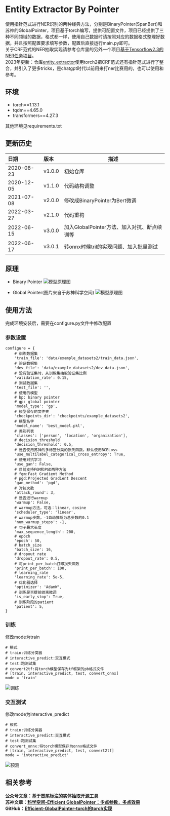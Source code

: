 # Entity Extractor By Pointer

使用指针范式进行NER识别的两种经典方法，分别是BinaryPointer(SpanBert)和苏神的GlobalPointer，项目基于torch编写，提供可配置文件，项目已经提供了三种不同领域的数据，格式都一样，使用自己数据时请按照对应的数据格式整理好数据，并且按照配置要求填写参数，配置后直接运行main.py即可。  
关于CRF范式的NER抽取实现请参考仓库里的另外一个项目[基于Tensorflow2.3的NER任务项目](https://github.com/StanleyLsx/entity_extractor_by_ner)。  
2023年更新：仓库[entity_extractor](https://github.com/StanleyLsx/entity_extractor)使用torch2把CRF范式还有指针范式进行了整合，并引入了更多tricks，是chatgpt时代以前用来打ner比赛用的，也可以使用和参考。  

## 环境
* torch==1.13.1
* tqdm==4.65.0
* transformers==4.27.3  

其他环境见requirements.txt


## 更新历史
日期| 版本     |描述
:---|:-------|---
2020-08-23| v1.0.0 |初始仓库
2020-12-05| v1.1.0 |代码结构调整
2021-07-08| v2.0.0 |修改成BinaryPointer为Bert微调
2022-03-27| v2.1.0 |代码重构
2022-06-15| v3.0.0 |加入GlobalPointer方法、加入对抗、断点续训等
2022-06-17| v3.0.1 |转onnx时候tril的实现问题、加入批量测试

## 原理
* Binary Pointer
![模型原理图](https://img-blog.csdnimg.cn/20210709121725362.png)

* Global Pointer(图片来自于苏神科学空间)
![模型原理图](https://img-blog.csdnimg.cn/ad1ae1c72d26404e8373556c06e47b03.png)

## 使用方法
完成环境安装后，需要在configure.py文件中修改配置
### 参数设置
```
configure = {
    # 训练数据集
    'train_file': 'data/example_datasets2/train_data.json',
    # 验证数据集
    'dev_file': 'data/example_datasets2/dev_data.json',
    # 没有验证集时，从训练集抽取验证集比例
    'validation_rate': 0.15,
    # 测试数据集
    'test_file': '',
    # 使用的模型
    # bp: binary pointer
    # gp: global pointer
    'model_type': 'gp',
    # 模型保存的文件夹
    'checkpoints_dir': 'checkpoints/example_datasets2',
    # 模型名字
    'model_name': 'best_model.pkl',
    # 类别列表
    'classes': ['person', 'location', 'organization'],
    # decision_threshold
    'decision_threshold': 0.5,
    # 是否使用苏神的多标签分类的损失函数，默认使用BCELoss
    'use_multilabel_categorical_cross_entropy': True,
    # 使用对抗学习
    'use_gan': False,
    # 目前支持FGM和PGD两种方法
    # fgm:Fast Gradient Method
    # pgd:Projected Gradient Descent
    'gan_method': 'pgd',
    # 对抗次数
    'attack_round': 3,
    # 是否进行warmup
    'warmup': False,
    # warmup方法，可选：linear、cosine
    'scheduler_type': 'linear',
    # warmup步数，-1自动推断为总步数的0.1
    'num_warmup_steps': -1,
    # 句子最大长度
    'max_sequence_length': 200,
    # epoch
    'epoch': 50,
    # batch_size
    'batch_size': 16,
    # dropout rate
    'dropout_rate': 0.5,
    # 每print_per_batch打印损失函数
    'print_per_batch': 100,
    # learning_rate
    'learning_rate': 5e-5,
    # 优化器选择
    'optimizer': 'AdamW',
    # 训练是否提前结束微调
    'is_early_stop': True,
    # 训练阶段的patient
    'patient': 5,
}
```

### 训练
修改mode为train
```
# 模式
# train:训练分类器
# interactive_predict:交互模式
# test:跑测试集
# convert2tf:将torch模型保存为tf框架的pb格式文件
# [train, interactive_predict, test, convert_onnx]
mode = 'train'
```  

![训练](https://img-blog.csdnimg.cn/14327879d369481d88437a387a77b761.png)

### 交互测试
修改mode为interactive_predict
```
# 模式
# train:训练分类器
# interactive_predict:交互模式
# test:跑测试集
# convert_onnx:将torch模型保存为onnx格式文件
# [train, interactive_predict, test, convert2tf]
mode = 'interactive_predict'
```
![预测](https://img-blog.csdnimg.cn/20200913193759376.png)


## 相关参考
**公众号文章：[基于首尾标注的实体抽取开源工具](https://mp.weixin.qq.com/s/xVRKN7lwM3wVDrI3hR9X9A)**   
**苏神文章：[科学空间-Efficient GlobalPointer：少点参数，多点效果](https://spaces.ac.cn/archives/8877)**   
**GitHub：[Efficient-GlobalPointer-torch的torch实现](https://github.com/xhw205/Efficient-GlobalPointer-torch)**
